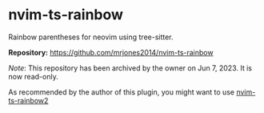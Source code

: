 # nvim-ts-rainbow

Rainbow parentheses for neovim using tree-sitter.

**Repository:** <https://github.com/mrjones2014/nvim-ts-rainbow>

_Note_: This repository has been archived by the owner on Jun 7, 2023. It is now read-only.

As recommended by the author of this plugin, you might want to use [nvim-ts-rainbow2](https://github.com/AstroNvim/astrocommunity/tree/main/lua/astrocommunity/editing-support/nvim-ts-rainbow2)

<!-- vim: set ft=markdown: -->